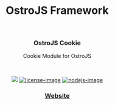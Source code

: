 <div align="center">
  <h1>OstroJS Framework</h1>
  
</div>
<br />

<div align="center">
  <h3>OstroJS Cookie</h3>
  <p>Cookie Module for OstroJS</p>
</div>

<br />

<div align="center">

![][javascript-image] [![license-image]][license-url] [![nodejs-image]][npm-url]

</div>

<div align="center">
  <h3>
    <a href="https://ostrojs.com">
      Website
    </a>
   
  </h3>
</div>

 
[javascript-image]: https://img.shields.io/badge/JS-javascript-green
[javascript-url]:  "javascript"

[nodejs-image]: https://img.shields.io/badge/node-%3E%3D%2012.0.0-green
[npm-url]: https://npmjs.org/package/@ostro/cookie "npm"

[license-image]: https://img.shields.io/github/license/ostrojs/cookie
[license-url]: LICENSE.md "license"